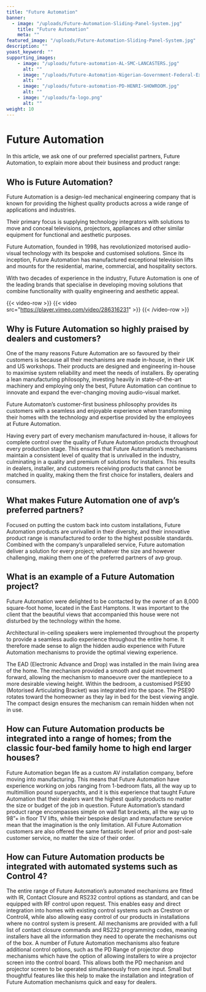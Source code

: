 ```yaml
---
title: "Future Automation"
banner: 
  - image: "/uploads/Future-Automation-Sliding-Panel-System.jpg"
    title: "Future Automation"
    meta: ""
featured_image: "/uploads/Future-Automation-Sliding-Panel-System.jpg"
description: ""
yoast_keyword: ""
supporting_images: 
    - image: "/uploads/future-automation-AL-SMC-LANCASTERS.jpg"
      alt: ""
    - image: "/uploads/Future-Automation-Nigerian-Government-Federal-Executive-Council-Chambers.jpg"
      alt: ""
    - image: "/uploads/future-automation-PD-HENRI-SHOWROOM.jpg"
      alt: ""
    - image: "/uploads/fa-logo.png"
      alt: ""
weight: 10
---
```


# Future Automation

In this article, we ask one of our preferred specialist partners, Future Automation, to explain more about their business and product range:

## Who is Future Automation?

Future Automation is a design-led mechanical engineering company that is known for providing the highest quality products across a wide range of applications and industries.

Their primary focus is supplying technology integrators with solutions to move and conceal televisions, projectors, appliances and other similar equipment for functional and aesthetic purposes.

Future Automation, founded in 1998, has revolutionized motorised audio-visual technology with its bespoke and customised solutions. Since its inception, Future Automation has manufactured exceptional television lifts and mounts for the residential, marine, commercial, and hospitality sectors.

With two decades of experience in the industry, Future Automation is one of the leading brands that specialise in developing moving solutions that combine functionality with quality engineering and aesthetic appeal.

{{< video-row >}}
  {{< video src="https://player.vimeo.com/video/286316231" >}}
{{< /video-row >}}

## Why is Future Automation so highly praised by dealers and customers?

One of the many reasons Future Automation are so favoured by their customers is because all their mechanisms are made in-house, in their UK and US workshops. Their products are designed and engineering in-house to maximise system reliability and meet the needs of installers. By operating a lean manufacturing philosophy, investing heavily in state-of-the-art machinery and employing only the best, Future Automation can continue to innovate and expand the ever-changing moving audio-visual market.

Future Automaton’s customer-first business philosophy provides its customers with a seamless and enjoyable experience when transforming their homes with the technology and expertise provided by the employees at Future Automation.

Having every part of every mechanism manufactured in-house, it allows for complete control over the quality of Future Automation products throughout every production stage. This ensures that Future Automation’s mechanisms maintain a consistent level of quality that is unrivalled in the industry, culminating in a quality and premium of solutions for installers. This results in dealers, installer, and customers receiving products that cannot be matched in quality, making them the first choice for installers, dealers and consumers.

## What makes Future Automation one of avp’s preferred partners?

Focused on putting the custom back into custom installations, Future Automation products are unrivalled in their diversity, and their innovative product range is manufactured to order to the highest possible standards. Combined with the company’s unparalleled service, Future automation deliver a solution for every project; whatever the size and however challenging, making them one of the preferred partners of avp group.

## What is an example of a Future Automation project?

Future Automation were delighted to be contacted by the owner of an 8,000 square-foot home, located in the East Hamptons. It was important to the client that the beautiful views that accompanied this house were not disturbed by the technology within the home.

Architectural in-ceiling speakers were implemented throughout the property to provide a seamless audio experience throughout the entire home. It therefore made sense to align the hidden audio experience with Future Automation mechanisms to provide the optimal viewing experience.

The EAD (Electronic Advance and Drop) was installed in the main living area of the home. The mechanism provided a smooth and quiet movement forward, allowing the mechanism to manoeuvre over the mantlepiece to a more desirable viewing height. Within the bedroom, a customised PSE90 (Motorised Articulating Bracket) was integrated into the space. The PSE90 rotates toward the homeowner as they lay in bed for the best viewing angle. The compact design ensures the mechanism can remain hidden when not in use.

## How can Future Automation products be integrated into a range of homes; from the classic four-bed family home to high end larger houses?

Future Automation began life as a custom AV installation company, before moving into manufacturing. This means that Future Automation have experience working on jobs ranging from 1-bedroom flats, all the way up to multimillion pound superyachts, and it is this experience that taught Future Automation that their dealers want the highest quality products no matter the size or budget of the job in question. Future Automation’s standard product range encompasses simple on wall flat brackets, all the way up to 98”+ in floor TV lifts, while their bespoke design and manufacture service mean that the imagination is the only limitation. All Future Automation customers are also offered the same fantastic level of prior and post-sale customer service, no matter the size of their order.

## How can Future Automation products be integrated with automated systems such as Control 4?

The entire range of Future Automation’s automated mechanisms are fitted with IR, Contact Closure and RS232 control options as standard, and can be equipped with RF control upon request. This enables easy and direct integration into homes with existing control systems such as Crestron or Control4, while also allowing easy control of our products in installations where no control system is present. All mechanisms are provided with a full list of contact closure commands and RS232 programming codes, meaning installers have all the information they need to operate the mechanisms out of the box. A number of Future Automation mechanisms also feature additional control options, such as the PD Range of projector drop mechanisms which have the option of allowing installers to wire a projector screen into the control board. This allows both the PD mechanism and projector screen to be operated simultaneously from one input. Small but thoughtful features like this help to make the installation and integration of Future Automation mechanisms quick and easy for dealers.
